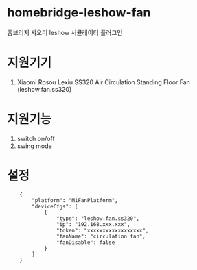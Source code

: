 # homebridge-leshow-fan

홈브리지 샤오미 leshow 서큘레이터 플러그인





# 지원기기

1. Xiaomi Rosou Lexiu SS320 Air Circulation Standing Floor Fan (leshow.fan.ss320)



# 지원기능

1. switch on/off
2. swing mode



# 설정
        {
            "platform": "MiFanPlatform",
            "deviceCfgs": [
                {
                    "type": "leshow.fan.ss320",
                    "ip": "192.168.xxx.xxx",
                    "token": "xxxxxxxxxxxxxxxxxx",
                    "fanName": "circulation fan",
                    "fanDisable": false
                }
            ]
        }
